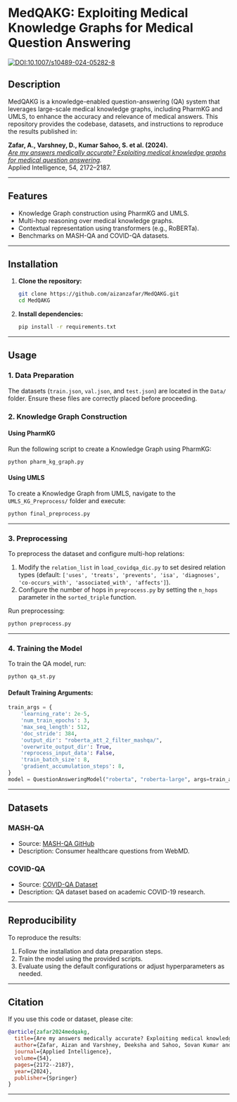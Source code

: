 # MedQAKG: Exploiting Medical Knowledge Graphs for Medical Question Answering

[![DOI:10.1007/s10489-024-05282-8](https://img.shields.io/badge/DOI-10.1007/s10489--024--05282--8-blue)](https://doi.org/10.1007/s10489-024-05282-8)

## Description

MedQAKG is a knowledge-enabled question-answering (QA) system that leverages large-scale medical knowledge graphs, including PharmKG and UMLS, to enhance the accuracy and relevance of medical answers. This repository provides the codebase, datasets, and instructions to reproduce the results published in:

**Zafar, A., Varshney, D., Kumar Sahoo, S. et al. (2024).**  
*[Are my answers medically accurate? Exploiting medical knowledge graphs for medical question answering](https://doi.org/10.1007/s10489-024-05282-8).*  
Applied Intelligence, 54, 2172–2187.

---

## Features

- Knowledge Graph construction using PharmKG and UMLS.
- Multi-hop reasoning over medical knowledge graphs.
- Contextual representation using transformers (e.g., RoBERTa).
- Benchmarks on MASH-QA and COVID-QA datasets.

---

## Installation

1. **Clone the repository:**
   ```bash
   git clone https://github.com/aizanzafar/MedQAKG.git
   cd MedQAKG
   ```

2. **Install dependencies:**
   ```bash
   pip install -r requirements.txt
   ```

---

## Usage

### 1. Data Preparation

The datasets (`train.json`, `val.json`, and `test.json`) are located in the `Data/` folder. Ensure these files are correctly placed before proceeding.

### 2. Knowledge Graph Construction

#### Using PharmKG
Run the following script to create a Knowledge Graph using PharmKG:
```bash
python pharm_kg_graph.py
```

#### Using UMLS
To create a Knowledge Graph from UMLS, navigate to the `UMLS_KG_Preprocess/` folder and execute:
```bash
python final_preprocess.py
```

---

### 3. Preprocessing

To preprocess the dataset and configure multi-hop relations:
1. Modify the `relation_list` in `load_covidqa_dic.py` to set desired relation types (default: `['uses', 'treats', 'prevents', 'isa', 'diagnoses', 'co-occurs_with', 'associated_with', 'affects']`).
2. Configure the number of hops in `preprocess.py` by setting the `n_hops` parameter in the `sorted_triple` function.

Run preprocessing:
```bash
python preprocess.py
```

---

### 4. Training the Model

To train the QA model, run:
```bash
python qa_st.py
```

#### Default Training Arguments:
```python
train_args = {
    'learning_rate': 2e-5,
    'num_train_epochs': 3,
    'max_seq_length': 512,
    'doc_stride': 384,
    'output_dir': "roberta_att_2_filter_mashqa/",
    'overwrite_output_dir': True,
    'reprocess_input_data': False,
    'train_batch_size': 8,
    'gradient_accumulation_steps': 8,
}
model = QuestionAnsweringModel("roberta", "roberta-large", args=train_args)
```

---


## Datasets

### MASH-QA
- Source: [MASH-QA GitHub](https://github.com/mingzhu0527/MASHQA)
- Description: Consumer healthcare questions from WebMD.

### COVID-QA
- Source: [COVID-QA Dataset](https://github.com/deepset-ai/COVID-QA)
- Description: QA dataset based on academic COVID-19 research.

---

## Reproducibility

To reproduce the results:
1. Follow the installation and data preparation steps.
2. Train the model using the provided scripts.
3. Evaluate using the default configurations or adjust hyperparameters as needed.

---

## Citation

If you use this code or dataset, please cite:

```bibtex
@article{zafar2024medqakg,
  title={Are my answers medically accurate? Exploiting medical knowledge graphs for medical question answering},
  author={Zafar, Aizan and Varshney, Deeksha and Sahoo, Sovan Kumar and others},
  journal={Applied Intelligence},
  volume={54},
  pages={2172--2187},
  year={2024},
  publisher={Springer}
}
```

---
